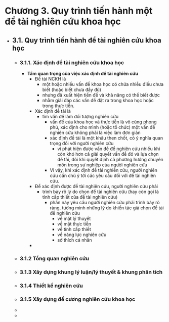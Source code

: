 # Chương 3. Quy trình tiến hành một đề tài nghiên cứu khoa học
- ## 3.1. Quy trình tiến hành đề tài nghiên cứu khoa học
	- ### 3.1.1. Xác định đề tài nghiên cứu khoa học
		- **Tầm quan trọng của việc xác định đề tài nghiên cứu**
			- Đề tài NCKH là
				- một hoặc nhiều vấn đề khoa học có chứa nhiều điều chưa biết (hoặc biết chưa đầy đủ)
				- nhưng đã xuất hiện tiền đề và khả năng có thể biết được
				- nhằm giải đáp các vấn đề đặt ra trong khoa học hoặc trong thực tiễn.
			- Xác định đề tài là
				- tìm vấn đề làm đối tượng nghiên cứu
					- vấn đề của khoa học và thực tiễn là vô cùng phong phú, xác định cho mình (hoặc tổ chức) một vấn đề nghiên cứu không phải là việc làm đơn giản
					- xác định đề tài là một khâu then chốt, có ý nghĩa quan trọng đối với người nghiên cứu
						- vì phát hiện được vấn đề để nghiên cứu nhiều khi còn khó hơn cả giải quyết vấn đề đó và lựa chọn đề tài, đôi khi quyết định cả phương hướng chuyên môn trong sự nghiệp của người nghiên cứu
					- Vì vậy, khi xác định đề tài nghiên cứu, người nghiên cứu cần chú ý tới các yêu cầu đối với đề tài nghiên cứu.
			- Để xác định được đề tài nghiên cứu, người nghiên cứu phải
				- trình bày rõ lý do chọn đề tài nghiên cứu (hay còn gọi là tính cấp thiết của đề tài nghiên cứu)
					- phần này yêu cầu người nghiên cứu phải trình bày rõ ràng, tường minh những lý do khiến tác giả chọn đề tài để nghiên cứu
						- về mặt lý thuyết
						- về mặt thực tiễn
						- về tính cấp thiết
						- về năng lực nghiên cứu
						- sở thích cá nhân
			-
	- ### 3.1.2 Tổng quan nghiên cứu
	- ### 3.1.3 Xây dựng khung lý luận/lý thuyết & khung phân tích
	- ### 3.1.4 Thiết kế nghiên cứu
	- ### 3.1.5 Xây dựng đề cương nghiên cứu khoa học
	-
	-